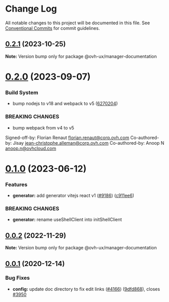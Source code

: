 # Change Log

All notable changes to this project will be documented in this file.
See [Conventional Commits](https://conventionalcommits.org) for commit guidelines.

## [0.2.1](https://github.com/ovh/manager/compare/@ovh-ux/manager-documentation@0.2.0...@ovh-ux/manager-documentation@0.2.1) (2023-10-25)

**Note:** Version bump only for package @ovh-ux/manager-documentation





# [0.2.0](https://github.com/ovh/manager/compare/@ovh-ux/manager-documentation@0.1.0...@ovh-ux/manager-documentation@0.2.0) (2023-09-07)


### Build System

* bump nodejs to v18 and webpack to v5 ([6270204](https://github.com/ovh/manager/commit/6270204e59bbfb87ec000c5853be08027affbb69))


### BREAKING CHANGES

* bump webpack from v4 to v5

Signed-off-by: Florian Renaut <florian.renaut@corp.ovh.com>
Co-authored-by: Jisay <jean-christophe.alleman@corp.ovh.com>
Co-authored-by: Anoop N <anoop.n@ovhcloud.com>





# [0.1.0](https://github.com/ovh/manager/compare/@ovh-ux/manager-documentation@0.0.2...@ovh-ux/manager-documentation@0.1.0) (2023-06-12)


### Features

* **generator:**  add generator vitejs react v1 ([#9186](https://github.com/ovh/manager/issues/9186)) ([c911ee6](https://github.com/ovh/manager/commit/c911ee6168e2803e2022dc0e275f242953ad8255))


### BREAKING CHANGES

* **generator:** rename useShellClient into initShellClient





## [0.0.2](https://github.com/ovh/manager/compare/@ovh-ux/manager-documentation@0.0.1...@ovh-ux/manager-documentation@0.0.2) (2022-11-29)

**Note:** Version bump only for package @ovh-ux/manager-documentation





## [0.0.1](https://github.com/ovh/manager/compare/@ovh-ux/manager-documentation@0.0.0...@ovh-ux/manager-documentation@0.0.1) (2020-12-14)


### Bug Fixes

* **config:** update doc directory to fix edit links ([#4166](https://github.com/ovh/manager/issues/4166)) ([9dfd868](https://github.com/ovh/manager/commit/9dfd868c8f65b2fe334e1cbaf2c32688f395d841)), closes [#3950](https://github.com/ovh/manager/issues/3950)
